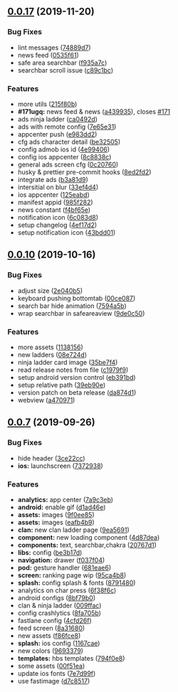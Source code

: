 <!-- @format -->

## [0.0.17](https://github.com/n0ks/naruto-arena-insights/compare/0.0.10...0.0.17) (2019-11-20)

### Bug Fixes

- lint messages ([74889d7](https://github.com/n0ks/naruto-arena-insights/commit/74889d70409de559e254dd9cfc9536d9b7076451))
- news feed ([0535f61](https://github.com/n0ks/naruto-arena-insights/commit/0535f61ec4cd6e8d0ff306f4d9e9abd4d2ca445f))
- safe area searchbar ([f935a7c](https://github.com/n0ks/naruto-arena-insights/commit/f935a7ce339a18eab71cd5f7b564cd60e9e52884))
- searchbar scroll issue ([c89c1bc](https://github.com/n0ks/naruto-arena-insights/commit/c89c1bc4fdaafc42b0bd04ec2ea3197f0a6aed0f))

### Features

- more utils ([215f80b](https://github.com/n0ks/naruto-arena-insights/commit/215f80b1458257594b6931b9544231fbe93dfd1d))
- **#171ugq:** news feed & news ([a439935](https://github.com/n0ks/naruto-arena-insights/commit/a43993507f2aad87503a4f64ef5c226b883ee921)), closes [#171](https://github.com/n0ks/naruto-arena-insights/issues/171)
- ads ninja ladder ([ca0492d](https://github.com/n0ks/naruto-arena-insights/commit/ca0492d5054c1c1377ff7a2c6af8e3d005c1285f))
- ads with remote config ([7e65e31](https://github.com/n0ks/naruto-arena-insights/commit/7e65e319735212f0ca06bf46a154ae5a2be6fd6d))
- appcenter push ([e983dd2](https://github.com/n0ks/naruto-arena-insights/commit/e983dd29259054a46230ee4aeae01584ef71bbbe))
- cfg ads character detail ([be32505](https://github.com/n0ks/naruto-arena-insights/commit/be325059b2d9c53d6ce2949408813515a43fc4e4))
- config admob ios id ([4e99406](https://github.com/n0ks/naruto-arena-insights/commit/4e9940664ae983fc553b70bbf34b6c652bab9037))
- config ios appcenter ([8c8838c](https://github.com/n0ks/naruto-arena-insights/commit/8c8838c645700dc18b6ab3ecf280c50a61bb3b54))
- general ads screen cfg ([0c20760](https://github.com/n0ks/naruto-arena-insights/commit/0c2076088b2a04c35e7af39805976fc906034baa))
- husky & prettier pre-commit hooks ([8ed2fd2](https://github.com/n0ks/naruto-arena-insights/commit/8ed2fd2e643f2a82b0a06f961837f4c7252dcee4))
- integrate ads ([b3a81d9](https://github.com/n0ks/naruto-arena-insights/commit/b3a81d9d8bd8a4a711c05d8c8ca350a4c5e630a4))
- intersitial on blur ([33ef4d4](https://github.com/n0ks/naruto-arena-insights/commit/33ef4d4353bbfe0f9b8048444f83c4c2a92ade21))
- ios appcenter ([125eabd](https://github.com/n0ks/naruto-arena-insights/commit/125eabd37f7569f92f36df8356b22050860ac65c))
- manifest appid ([985f282](https://github.com/n0ks/naruto-arena-insights/commit/985f282cb5ef315c9a6c1c4857a99050f4c7fe6b))
- news constant ([f4bf65e](https://github.com/n0ks/naruto-arena-insights/commit/f4bf65eb52f2116df6317eea66050014d29756b4))
- notification icon ([6c083d8](https://github.com/n0ks/naruto-arena-insights/commit/6c083d88d005dcd34bf6617cf8c6ec1e246c1fb9))
- setup changelog ([4ef17d2](https://github.com/n0ks/naruto-arena-insights/commit/4ef17d20413d473caef9ec8dc7fa5b295c96e810))
- setup notification icon ([43bdd01](https://github.com/n0ks/naruto-arena-insights/commit/43bdd013bb29561993bbb7d380f092c71826658c))

## [0.0.10](https://github.com/n0ks/naruto-arena-insights/compare/v0.0.7...0.0.10) (2019-10-16)

### Bug Fixes

- adjust size ([2e040b5](https://github.com/n0ks/naruto-arena-insights/commit/2e040b5e9d556245f1e8eecf28640a6267caadd2))
- keyboard pushing bottomtab ([00ce087](https://github.com/n0ks/naruto-arena-insights/commit/00ce087ef059d876c88adcbbcc473ee8132fcf23))
- search bar hide animation ([7594a5b](https://github.com/n0ks/naruto-arena-insights/commit/7594a5b0fec8209f06a559e3535638e9d987bf72))
- wrap searchbar in safeareaview ([9de0c50](https://github.com/n0ks/naruto-arena-insights/commit/9de0c50818fc5ef0f2c8f2c7118909ed8ebeec3f))

### Features

- more assets ([1138156](https://github.com/n0ks/naruto-arena-insights/commit/1138156bd868a1afe81332c68d40c0ef2e877472))
- new ladders ([08e724d](https://github.com/n0ks/naruto-arena-insights/commit/08e724d5052498f61fee9aec6f5d52aaabe5dd9a))
- ninja ladder card image ([35be7f4](https://github.com/n0ks/naruto-arena-insights/commit/35be7f4fe6b7a3ef2c00ff4efe01a9f3c1b99e25))
- read release notes from file ([c1979f9](https://github.com/n0ks/naruto-arena-insights/commit/c1979f965859190e6f436c2d4a9fb84fef65d18e))
- setup android version control ([eb391bd](https://github.com/n0ks/naruto-arena-insights/commit/eb391bd3f001efecde64e70e13ab80b556a87a47))
- setup relative path ([39eb90e](https://github.com/n0ks/naruto-arena-insights/commit/39eb90eb83ac057ab8f31f1b774832fbf72a7938))
- version patch on beta release ([da874d1](https://github.com/n0ks/naruto-arena-insights/commit/da874d1732e80c1316a616a1180d9d9541b0d034))
- webview ([a470971](https://github.com/n0ks/naruto-arena-insights/commit/a47097160192267bf3b2d2ffd821eede7228eae5))

## [0.0.7](https://github.com/n0ks/naruto-arena-insights/compare/879148030953315025dfea63d84f140ed878e972...v0.0.7) (2019-09-26)

### Bug Fixes

- hide header ([3ce22cc](https://github.com/n0ks/naruto-arena-insights/commit/3ce22cc17c0fefe7ff519713c6373d7ac4997ea5))
- **ios:** launchscreen ([7372938](https://github.com/n0ks/naruto-arena-insights/commit/7372938b45234926dfdb83ca6f16b759d216fc9d))

### Features

- **analytics:** app center ([7a9c3eb](https://github.com/n0ks/naruto-arena-insights/commit/7a9c3ebddbe19fadc3983194477b1c61aa962c40))
- **android:** enable gif ([d1ad46e](https://github.com/n0ks/naruto-arena-insights/commit/d1ad46e2be1cabe3c40538f2463bdc7df1cb721b))
- **assets:** images ([9f0ee85](https://github.com/n0ks/naruto-arena-insights/commit/9f0ee8593ef2ed50f261a2d2f3caf322d2695c87))
- **assets:** images ([eafb4b9](https://github.com/n0ks/naruto-arena-insights/commit/eafb4b9c4a81e390ae45dd5f4e1d0bc405d7e25b))
- **clan:** new clan ladder page ([9ea5691](https://github.com/n0ks/naruto-arena-insights/commit/9ea56915888e71a302f4e242c18557ad12aef72f))
- **component:** new loading component ([4d87dea](https://github.com/n0ks/naruto-arena-insights/commit/4d87dea87cddb9775f571f3491af2e54453dce8a))
- **components:** text, searchbar,chakra ([20767d1](https://github.com/n0ks/naruto-arena-insights/commit/20767d1d147d5a86b7c56cfcec9ffb5446cbc0de))
- **libs:** config ([be3b17d](https://github.com/n0ks/naruto-arena-insights/commit/be3b17d3d5b106523910bbf2b7a08e3bc95852bb))
- **navigation:** drawer ([f037f04](https://github.com/n0ks/naruto-arena-insights/commit/f037f04e68d7f5736f425a1bcc958ae300dbf3db))
- **pod:** gesture handler ([681eae6](https://github.com/n0ks/naruto-arena-insights/commit/681eae61a890400dc1c46bd2a3fb8ef3986b0f29))
- **screen:** ranking page wip ([95ca4b8](https://github.com/n0ks/naruto-arena-insights/commit/95ca4b86a59235569f7d4e24de7ca3b095d08bd9))
- **splash:** config splash & fonts ([8791480](https://github.com/n0ks/naruto-arena-insights/commit/879148030953315025dfea63d84f140ed878e972))
- analytics on char press ([6f38f6c](https://github.com/n0ks/naruto-arena-insights/commit/6f38f6c299268ee794c4b5876769b84523d743b9))
- android configs ([8bf79b0](https://github.com/n0ks/naruto-arena-insights/commit/8bf79b05179238e874ab063f5ddb493859a0b70b))
- clan & ninja ladder ([009ffac](https://github.com/n0ks/naruto-arena-insights/commit/009ffac8b0e495271ab78a0c8c1be7c36185df54))
- config crashlytics ([8fa705b](https://github.com/n0ks/naruto-arena-insights/commit/8fa705b327f71c746ab7510216e67aac6fd57632))
- fastlane config ([4cfd26f](https://github.com/n0ks/naruto-arena-insights/commit/4cfd26f31b2705e0460fdf159e0bcbf1bddf3e18))
- feed screen ([8a31680](https://github.com/n0ks/naruto-arena-insights/commit/8a3168064e9c0c4bd35722bd3a301edf9c1e2835))
- new assets ([f86fce8](https://github.com/n0ks/naruto-arena-insights/commit/f86fce8a602b2fd032808ed62a231102339ece44))
- **splash:** ios config ([1167cae](https://github.com/n0ks/naruto-arena-insights/commit/1167cae9988c06d17133667f9f17115643ba46b0))
- new colors ([9693379](https://github.com/n0ks/naruto-arena-insights/commit/96933793d046a184514c99e4660be37f944d25ce))
- **templates:** hbs templates ([794f0e8](https://github.com/n0ks/naruto-arena-insights/commit/794f0e862e255f1ebd43cddfe03ec2e0fe78ee28))
- some assets ([00f51ea](https://github.com/n0ks/naruto-arena-insights/commit/00f51ea0d532a85ad3dd1a0ed6c4f0a2cb0b6446))
- update ios fonts ([7e7d99f](https://github.com/n0ks/naruto-arena-insights/commit/7e7d99f4372695c9145bbbbc3803cc0bfab2540e))
- use fastimage ([d7c8517](https://github.com/n0ks/naruto-arena-insights/commit/d7c851725c758e5dc66931c0bddd928263beeabd))
